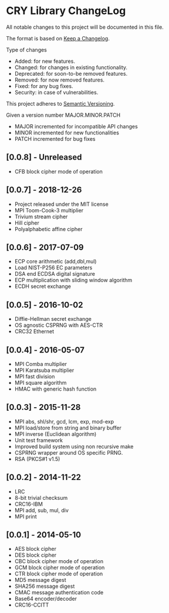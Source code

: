 CRY Library ChangeLog
=====================

All notable changes to this project will be documented in this file.

The format is based on [Keep a Changelog](http://keepachangelog.com).

Type of changes

- Added: for new features.
- Changed: for changes in existing functionality.
- Deprecated: for soon-to-be removed features.
- Removed: for now removed features.
- Fixed: for any bug fixes.
- Security: in case of vulnerabilities.

This project adheres to [Semantic Versioning](http://semver.org).

Given a version number MAJOR.MINOR.PATCH
- MAJOR incremented for incompatible API changes
- MINOR incremented for new functionalities
- PATCH incremented for bug fixes


[0.0.8] - Unreleased
--------------------

- CFB block cipher mode of operation

[0.0.7] - 2018-12-26
--------------------

- Project released under the MIT license
- MPI Toom-Cook-3 multiplier
- Trivium stream cipher
- Hill cipher
- Polyalphabetic affine cipher

[0.0.6] - 2017-07-09
--------------------

- ECP core arithmetic (add,dbl,mul)
- Load NIST-P256 EC parameters
- DSA end ECDSA digital signature
- ECP multiplication with sliding window algorithm
- ECDH secret exchange

[0.0.5] - 2016-10-02
--------------------

- Diffie-Hellman secret exchange
- OS agnostic CSPRNG with AES-CTR
- CRC32 Ethernet

[0.0.4] - 2016-05-07
--------------------

- MPI Comba multiplier
- MPI Karatsuba multiplier
- MPI fast division
- MPI square algorithm
- HMAC with generic hash function

[0.0.3] - 2015-11-28
--------------------

- MPI abs, shl/shr, gcd, lcm, exp, mod-exp
- MPI load/store from string and binary buffer
- MPI inverse (Euclidean algorithm)
- Unit test framework
- Improved build system using non recursive make
- CSPRNG wrapper around OS specific PRNG.
- RSA (PKCS#1 v1.5)

[0.0.2] - 2014-11-22
--------------------

- LRC
- 8-bit trivial checksum
- CRC16-IBM
- MPI add, sub, mul, div
- MPI print

[0.0.1] - 2014-05-10
--------------------

- AES block cipher
- DES block cipher
- CBC block cipher mode of operation
- GCM block cipher mode of operation
- CTR block cipher mode of operation
- MD5 message digest
- SHA256 message digest
- CMAC message authentication code
- Base64 encoder/decoder
- CRC16-CCITT
